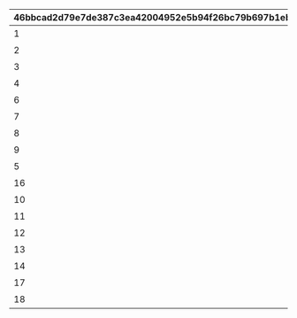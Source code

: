 |46bbcad2d79e7de387c3ea42004952e5b94f26bc79b697b1eb0b47add07cf247|c677c866e298530d97cdff1da405eef2d47031ec61ad1cd90a2c1a25921a83f3|c7243dfdfceb5a30bca56f399f11c3dd774054aa5d7dffa3f74b2624a9c89334|
| --- | --- | --- |
|1|ストレート|1|
|2|カーブ|1|
|3|ストレート|2|
|4|シンカー|2|
|6|Sカーブ|2|
|7|ストレート|3|
|8|カーブ|3|
|9|スライダー|3|
|5|シンカー|3|
|16|シュート|3|
|10|ハツネ☆イリュージョン|3|
|11|ハツネ☆バニッシュ|3|
|12|ストレート|4|
|13|カーブ|4|
|14|シンカー|4|
|17|ドラゴンズエンドボール|4|
|18|ドラゴンズテイル|4|